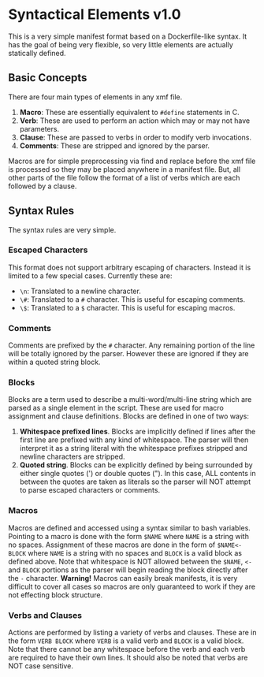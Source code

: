 # Syntactical Elements v1.0

This is a very simple manifest format based on a Dockerfile-like syntax. It has
the goal of being very flexible, so very little elements are actually statically
defined. 

## Basic Concepts
There are four main types of elements in any xmf file. 
1. **Macro**: These are essentially equivalent to `#define` statements in C.
2. **Verb**: These are used to perform an action which may or may not have parameters.
3. **Clause**: These are passed to verbs in order to modify verb invocations.
4. **Comments**: These are stripped and ignored by the parser.

Macros are for simple preprocessing via find and replace before the xmf file is processed so
they may be placed anywhere in a manifest file. But, all other parts of the file follow the 
format of a list of verbs which are each followed by a clause. 

## Syntax Rules
The syntax rules are very simple. 

### Escaped Characters
This format does not support arbitrary escaping of characters. Instead it is limited to a few 
special cases. Currently these are:
* `\n`: Translated to a newline character.
* `\#`: Translated to a `#` character. This is useful for escaping comments.
* `\$`: Translated to a `$` character. This is useful for escaping macros.

### Comments
Comments are prefixed by the `#` character. Any remaining portion of the line will be totally
ignored by the parser. However these are ignored if they are within a quoted string block. 

### Blocks
Blocks are a term used to describe a multi-word/multi-line string which are parsed as a single
element in the script. These are used for macro assignment and clause definitions. Blocks are 
defined in one of two ways:
1. **Whitespace prefixed lines**. Blocks are implicitly defined if lines after the first line
are prefixed with any kind of whitespace. The parser will then interpret it as a string literal
with the whitespace prefixes stripped and newline characters are stripped. 
2. **Quoted string**. Blocks can be explicitly defined by being surrounded by either single 
quotes (') or double quotes ("). In this case, ALL contents in between the quotes are taken
as literals so the parser will NOT attempt to parse escaped characters or comments. 

### Macros
Macros are defined and accessed using a syntax similar to bash variables. Pointing to a macro 
is done with the form `$NAME` where `NAME` is a string with no spaces. Assignment of these 
macros are done in the form of `$NAME<-BLOCK` where `NAME` is a string with no spaces and 
`BLOCK` is a valid block as defined above. Note that whitespace is NOT allowed between the 
`$NAME`, `<-` and `BLOCK` portions as the parser will begin reading the block directly after
the `-` character. **Warning!** Macros can easily break manifests, it is very difficult to cover all
cases so macros are only guaranteed to work if they are not effecting block structure.

### Verbs and Clauses
Actions are performed by listing a variety of verbs and clauses. These are in the form
`VERB BLOCK` where `VERB` is a valid verb and `BLOCK` is a valid block. Note that there 
cannot be any whitespace before the verb and each verb are required to have their own lines. 
It should also be noted that verbs are NOT case sensitive.

